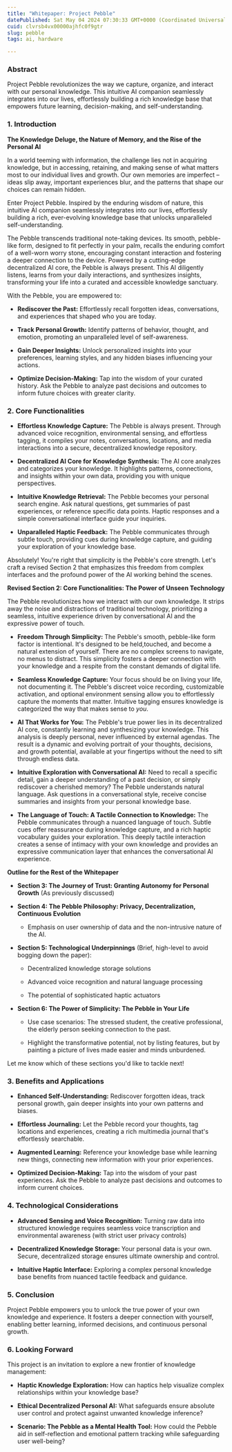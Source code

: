 ```yaml
---
title: "Whitepaper: Project Pebble"
datePublished: Sat May 04 2024 07:30:33 GMT+0000 (Coordinated Universal Time)
cuid: clvrsb4vx00000ajhfc0f9gtr
slug: pebble
tags: ai, hardware

---
```


### **Abstract**

Project Pebble revolutionizes the way we capture, organize, and interact with our personal knowledge. This intuitive AI companion seamlessly integrates into our lives, effortlessly building a rich knowledge base that empowers future learning, decision-making, and self-understanding.

### **1\. Introduction**

**The Knowledge Deluge, the Nature of Memory, and the Rise of the Personal AI**

In a world teeming with information, the challenge lies not in acquiring knowledge, but in accessing, retaining, and making sense of what matters most to our individual lives and growth. Our own memories are imperfect – ideas slip away, important experiences blur, and the patterns that shape our choices can remain hidden.

Enter Project Pebble. Inspired by the enduring wisdom of nature, this intuitive AI companion seamlessly integrates into our lives, effortlessly building a rich, ever-evolving knowledge base that unlocks unparalleled self-understanding.

The Pebble transcends traditional note-taking devices. Its smooth, pebble-like form, designed to fit perfectly in your palm, recalls the enduring comfort of a well-worn worry stone, encouraging constant interaction and fostering a deeper connection to the device. Powered by a cutting-edge decentralized AI core, the Pebble is always present. This AI diligently listens, learns from your daily interactions, and synthesizes insights, transforming your life into a curated and accessible knowledge sanctuary.

With the Pebble, you are empowered to:

* **Rediscover the Past:** Effortlessly recall forgotten ideas, conversations, and experiences that shaped who you are today.
    
* **Track Personal Growth:** Identify patterns of behavior, thought, and emotion, promoting an unparalleled level of self-awareness.
    
* **Gain Deeper Insights:** Unlock personalized insights into your preferences, learning styles, and any hidden biases influencing your actions.
    
* **Optimize Decision-Making:** Tap into the wisdom of your curated history. Ask the Pebble to analyze past decisions and outcomes to inform future choices with greater clarity.
    

### **2\. Core Functionalities**

* **Effortless Knowledge Capture:** The Pebble is always present. Through advanced voice recognition, environmental sensing, and effortless tagging, it compiles your notes, conversations, locations, and media interactions into a secure, decentralized knowledge repository.
    
* **Decentralized AI Core for Knowledge Synthesis:** The AI core analyzes and categorizes your knowledge. It highlights patterns, connections, and insights within your own data, providing you with unique perspectives.
    
* **Intuitive Knowledge Retrieval:** The Pebble becomes your personal search engine. Ask natural questions, get summaries of past experiences, or reference specific data points. Haptic responses and a simple conversational interface guide your inquiries.
    
* **Unparalleled Haptic Feedback:** The Pebble communicates through subtle touch, providing cues during knowledge capture, and guiding your exploration of your knowledge base.
    

Absolutely! You're right that simplicity is the Pebble's core strength. Let's craft a revised Section 2 that emphasizes this freedom from complex interfaces and the profound power of the AI working behind the scenes.

**Revised Section 2: Core Functionalities: The Power of Unseen Technology**

The Pebble revolutionizes how we interact with our own knowledge. It strips away the noise and distractions of traditional technology, prioritizing a seamless, intuitive experience driven by conversational AI and the expressive power of touch.

* **Freedom Through Simplicity:** The Pebble's smooth, pebble-like form factor is intentional. It's designed to be held,touched, and become a natural extension of yourself. There are no complex screens to navigate, no menus to distract. This simplicity fosters a deeper connection with your knowledge and a respite from the constant demands of digital life.
    
* **Seamless Knowledge Capture:** Your focus should be on living your life, not documenting it. The Pebble's discreet voice recording, customizable activation, and optional environment sensing allow you to effortlessly capture the moments that matter. Intuitive tagging ensures knowledge is categorized the way that makes sense to *you*.
    
* **AI That Works for You:** The Pebble's true power lies in its decentralized AI core, constantly learning and synthesizing your knowledge. This analysis is deeply personal, never influenced by external agendas. The result is a dynamic and evolving portrait of your thoughts, decisions, and growth potential, available at your fingertips without the need to sift through endless data.
    
* **Intuitive Exploration with Conversational AI:** Need to recall a specific detail, gain a deeper understanding of a past decision, or simply rediscover a cherished memory? The Pebble understands natural language. Ask questions in a conversational style, receive concise summaries and insights from your personal knowledge base.
    
* **The Language of Touch: A Tactile Connection to Knowledge:** The Pebble communicates through a nuanced language of touch. Subtle cues offer reassurance during knowledge capture, and a rich haptic vocabulary guides your exploration. This deeply tactile interaction creates a sense of intimacy with your own knowledge and provides an expressive communication layer that enhances the conversational AI experience.
    

**Outline for the Rest of the Whitepaper**

* **Section 3: The Journey of Trust: Granting Autonomy for Personal Growth** (As previously discussed)
    
* **Section 4: The Pebble Philosophy: Privacy, Decentralization, Continuous Evolution**
    
    * Emphasis on user ownership of data and the non-intrusive nature of the AI.
        
* **Section 5: Technological Underpinnings** (Brief, high-level to avoid bogging down the paper):
    
    * Decentralized knowledge storage solutions
        
    * Advanced voice recognition and natural language processing
        
    * The potential of sophisticated haptic actuators
        
* **Section 6: The Power of Simplicity: The Pebble in Your Life**
    
    * Use case scenarios: The stressed student, the creative professional, the elderly person seeking connection to the past.
        
    * Highlight the transformative potential, not by listing features, but by painting a picture of lives made easier and minds unburdened.
        

Let me know which of these sections you'd like to tackle next!

### **3\. Benefits and Applications**

* **Enhanced Self-Understanding:** Rediscover forgotten ideas, track personal growth, gain deeper insights into your own patterns and biases.
    
* **Effortless Journaling:** Let the Pebble record your thoughts, tag locations and experiences, creating a rich multimedia journal that's effortlessly searchable.
    
* **Augmented Learning:** Reference your knowledge base while learning new things, connecting new information with your prior experiences.
    
* **Optimized Decision-Making:** Tap into the wisdom of your past experiences. Ask the Pebble to analyze past decisions and outcomes to inform current choices.
    

### **4\. Technological Considerations**

* **Advanced Sensing and Voice Recognition:** Turning raw data into structured knowledge requires seamless voice transcription and environmental awareness (with strict user privacy controls)
    
* **Decentralized Knowledge Storage:** Your personal data is your own. Secure, decentralized storage ensures ultimate ownership and control.
    
* **Intuitive Haptic Interface:** Exploring a complex personal knowledge base benefits from nuanced tactile feedback and guidance.
    

### **5\. Conclusion**

Project Pebble empowers you to unlock the true power of your own knowledge and experience. It fosters a deeper connection with yourself, enabling better learning, informed decisions, and continuous personal growth.

### **6\. Looking Forward**

This project is an invitation to explore a new frontier of knowledge management:

* **Haptic Knowledge Exploration:** How can haptics help visualize complex relationships within your knowledge base?
    
* **Ethical Decentralized Personal AI:** What safeguards ensure absolute user control and protect against unwanted knowledge inference?
    
* **Scenario: The Pebble as a Mental Health Tool:** How could the Pebble aid in self-reflection and emotional pattern tracking while safeguarding user well-being?